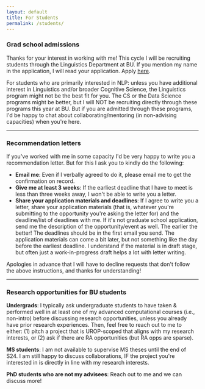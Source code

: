 ```yaml
---
layout: default
title: For Students
permalink: /students/
---
```


### Grad school admissions

Thanks for your interest in working with me! This cycle I will be recruiting students through the Linguistics Department at BU. If you mention my name in the application, I will read your application. Apply [here](https://ling.bu.edu/).

For students who are primarily interested in NLP: unless you have additional interest in Linguistics and/or broader Cognitive Science, the Linguistics program might not be the best fit for you. The CS or the Data Science programs might be better, but I will NOT be recruiting directly through these programs this year at BU. But if you are admitted through these programs, I'd be happy to chat about collaborating/mentoring (in non-advising capacities) when you're here.

* * *

### Recommendation letters

If you've worked with me in some capacity I'd be very happy to write you a recommendation letter. But for this I ask you to kindly do the following:

* **Email me**: Even if I verbally agreed to do it, please email me to get the confirmation on record.
* **Give me at least 3 weeks**: If the earliest deadline that I have to meet is less than three weeks away, I won't be able to write you a letter.
* **Share your application materials and deadlines**: If I agree to write you a letter, share your application materials (that is, whatever you're submitting to the opportunity you're asking the letter for) and the deadline/list of deadlines with me. If it's not graduate school application, send me the description of the opportunity/event as well. The earlier the better! The deadlines should be in the first email you send. The application materials can come a bit later, but not something like the day before the earliest deadline. I understand if the material is in draft stage, but often just a work-in-progress draft helps a lot with letter writing.

Apologies in advance that I will have to decline requests that don't follow the above instructions, and thanks for understanding!

* * *

### Research opportunities for BU students

**Undergrads**: I typically ask undergraduate students to have taken & performed well in at least one of my advanced computational courses (i.e., non-intro) before discussing research opportunities, unless you already have prior research experiences. Then, feel free to reach out to me to either: (1) pitch a project that is UROP-scoped that aligns with my research interests, or (2) ask if there are RA opportunities (but RA opps are sparse).

**MS students**: I am not available to supervise MS theses until the end of S24. I am still happy to discuss collaborations, IF the project you're interested in is directly in line with my research interests.

**PhD students who are not my advisees**: Reach out to me and we can discuss more!